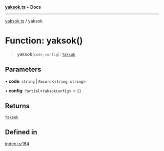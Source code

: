 [**yaksok.ts**](../README.md) • **Docs**

***

[yaksok.ts](../globals.md) / yaksok

# Function: yaksok()

> **yaksok**(`code`, `config`): [`Yaksok`](../classes/Yaksok.md)

## Parameters

• **code**: `string` \| `Record`\<`string`, `string`\>

• **config**: `Partial`\<`YaksokConfig`\> = `{}`

## Returns

[`Yaksok`](../classes/Yaksok.md)

## Defined in

[index.ts:164](https://github.com/rycont/yaksok.ts/blob/6985c53e247331ce96e0fffb5ef88585a28874c6/index.ts#L164)
